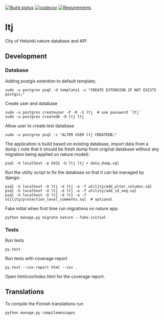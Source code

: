[![Build status](https://travis-ci.org/City-of-Helsinki/ltj.svg?branch=master)](https://travis-ci.org/City-of-Helsinki/ltj)
[![codecov](https://codecov.io/gh/City-of-Helsinki/ltj/branch/master/graph/badge.svg)](https://codecov.io/gh/City-of-Helsinki/ltj)
[![Requirements](https://requires.io/github/City-of-Helsinki/ltj/requirements.svg?branch=master)](https://requires.io/github/City-of-Helsinki/ltj/requirements/?branch=master)

# ltj
City of Helsinki nature database and API


## Development

### Database

Adding postgis extention to default template;

    sudo -u postgres psql -d template1 -c "CREATE EXTENSION IF NOT EXISTS postgis;"

Create user and database

    sudo -u postgres createuser -P -R -S ltj  # use password `ltj`
    sudo -u postgres createdb -O ltj ltj
   
Allow user to create test database

    sudo -u postgres psql -c "ALTER USER ltj CREATEDB;"
    
The application is build based on existing database, import data from a dump (
note that it should be fresh dump from original database without any migration
being applied on nature model):

    psql -h localhost -p 5432 -U ltj ltj < data_dump.sql
    
Run the utility script to fix the database so that it can be managed by django:

    psql -h localhost -U ltj -d ltj -a -f utility/add_alter_columns.sql
    psql -h localhost -U ltj -d ltj -a -f utility/add_id_seq.sql
    psql -h localhost -U ltj -d ltj -a -f utility/protection_level_comments.sql  # optional
    
Fake initial when first time run migrations on nature app:
    
    python manage.py migrate nature --fake-initial
    
### Tests

Run tests

    py.test

Run tests with coverage report

    py.test --cov-report html --cov .
    
Open htmlcov/index.html for the coverage report.


## Translations

To compile the Finnish translations run

    python manage.py compilemessages

